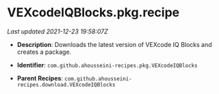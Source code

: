 # VEXcodeIQBlocks.pkg.recipe

_Last updated 2021-12-23 19:58:07Z_

- **Description**: Downloads the latest version of VEXcode IQ Blocks and creates a package.

- **Identifier**: `com.github.ahousseini-recipes.pkg.VEXcodeIQBlocks`

- **Parent Recipes**: `com.github.ahousseini-recipes.download.VEXcodeIQBlocks`